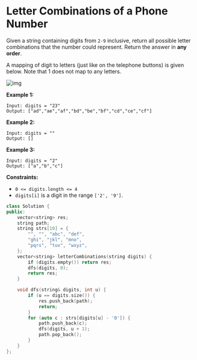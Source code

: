 # Letter Combinations of a Phone Number

Given a string containing digits from `2-9` inclusive, return all possible letter combinations that the number could represent. Return the answer in **any order**.

A mapping of digit to letters (just like on the telephone buttons) is given below. Note that 1 does not map to any letters.

![img](https://upload.wikimedia.org/wikipedia/commons/thumb/7/73/Telephone-keypad2.svg/200px-Telephone-keypad2.svg.png)

 

**Example 1:**

```
Input: digits = "23"
Output: ["ad","ae","af","bd","be","bf","cd","ce","cf"]
```

**Example 2:**

```
Input: digits = ""
Output: []
```

**Example 3:**

```
Input: digits = "2"
Output: ["a","b","c"]
```

 

**Constraints:**

- `0 <= digits.length <= 4`
- `digits[i]` is a digit in the range `['2', '9']`.

```c++
class Solution {
public:
    vector<string> res;
    string path;
    string strs[10] = {
        "", "", "abc", "def",
        "ghi", "jkl", "mno",
        "pqrs", "tuv", "wxyz",
    };
    vector<string> letterCombinations(string digits) {
        if (digits.empty()) return res;
        dfs(digits, 0);
        return res;
    }

    void dfs(string& digits, int u) {
        if (u == digits.size()) {
            res.push_back(path);
            return;
        }
        for (auto c : strs[digits[u] - '0']) {
            path.push_back(c);
            dfs(digits, u + 1);
            path.pop_back();
        }
    }
};
```

